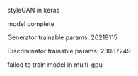 styleGAN in keras

model complete

Generator trainable params: 26219115

Discriminator trainable params: 23087249

failed to train model in multi-gpu